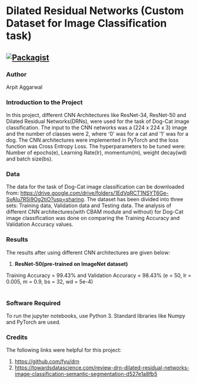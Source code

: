 # Dilated Residual Networks (Custom Dataset for Image Classification task)

[![Packagist](https://img.shields.io/packagist/l/doctrine/orm.svg)](LICENSE.md)
---


### Author
Arpit Aggarwal


### Introduction to the Project
In this project, different CNN Architectures like ResNet-34, ResNet-50 and Dilated Residual Networks(DRNs), were used for the task of Dog-Cat image classification. The input to the CNN networks was a (224 x 224 x 3) image and the number of classes were 2, where '0' was for a cat and '1' was for a dog. The CNN architectures were implemented in PyTorch and the loss function was Cross Entropy Loss. The hyperparameters to be tuned were: Number of epochs(e), Learning Rate(lr), momentum(m), weight decay(wd) and batch size(bs).


### Data
The data for the task of Dog-Cat image classification can be downloaded from: https://drive.google.com/drive/folders/1EdVqRCT1NSYT6Ge-SvAIu7R5i9Og2tiO?usp=sharing. The dataset has been divided into three sets: Training data, Validation data and Testing data. The analysis of different CNN architectures(with CBAM module and without) for Dog-Cat image classification was done on comparing the Training Accuracy and Validation Accuracy values.


### Results
The results after using different CNN architectures are given below:


1. <b>ResNet-50(pre-trained on ImageNet dataset)</b><br>

Training Accuracy = 99.43% and Validation Accuracy = 98.43% (e = 50, lr = 0.005, m = 0.9, bs = 32, wd = 5e-4)<br><br>


### Software Required
To run the jupyter notebooks, use Python 3. Standard libraries like Numpy and PyTorch are used.


### Credits
The following links were helpful for this project:
1. https://github.com/fyu/drn
2. https://towardsdatascience.com/review-drn-dilated-residual-networks-image-classification-semantic-segmentation-d527e1a8fb5
